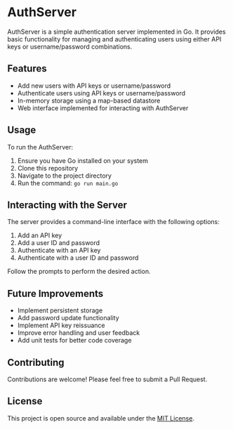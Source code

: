 # AuthServer

AuthServer is a simple authentication server implemented in Go. It provides basic functionality for managing and authenticating users using either API keys or username/password combinations.

## Features

- Add new users with API keys or username/password
- Authenticate users using API keys or username/password
- In-memory storage using a map-based datastore
- Web interface implemented for interacting with AuthServer

## Usage

To run the AuthServer:

1. Ensure you have Go installed on your system
2. Clone this repository
3. Navigate to the project directory
4. Run the command: `go run main.go`

## Interacting with the Server

The server provides a command-line interface with the following options:

1. Add an API key
2. Add a user ID and password
3. Authenticate with an API key
4. Authenticate with a user ID and password

Follow the prompts to perform the desired action.

## Future Improvements

- Implement persistent storage
- Add password update functionality
- Implement API key reissuance
- Improve error handling and user feedback
- Add unit tests for better code coverage

## Contributing

Contributions are welcome! Please feel free to submit a Pull Request.

## License

This project is open source and available under the [MIT License](LICENSE).
